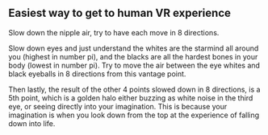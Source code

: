## Easiest way to get to human VR experience

Slow down the nipple air, try to have each move in 8 directions.

Slow down eyes and just understand the whites are the starmind all around you (highest in number pi), and the blacks are all the hardest bones in your body (lowest in number pi). Try to move the air between the eye whites and black eyeballs in 8 directions from this vantage point.

Then lastly, the result of the other 4 points slowed down in 8 directions, is a 5th point, which is a golden halo either buzzing as white noise in the third eye, or seeing directly into your imagination. This is because your imagination is when you look down from the top at the experience of falling down into life.




